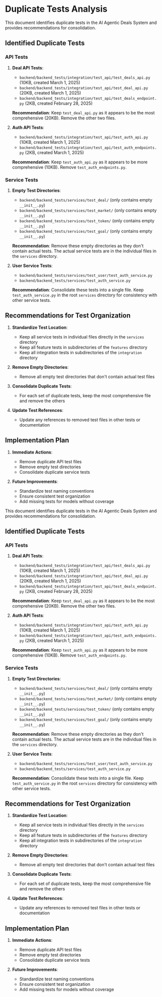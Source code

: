 # Duplicate Tests Analysis

This document identifies duplicate tests in the AI Agentic Deals System and provides recommendations for consolidation.

## Identified Duplicate Tests

### API Tests

1. **Deal API Tests**:
   - `backend/backend_tests/integration/test_api/test_deals_api.py` (10KB, created March 1, 2025)
   - `backend/backend_tests/integration/test_api/test_deal_api.py` (20KB, created March 1, 2025)
   - `backend/backend_tests/integration/test_api/test_deals_endpoint.py` (2KB, created February 28, 2025)

   **Recommendation**: Keep `test_deal_api.py` as it appears to be the most comprehensive (20KB). Remove the other two files.

2. **Auth API Tests**:
   - `backend/backend_tests/integration/test_api/test_auth_api.py` (10KB, created March 1, 2025)
   - `backend/backend_tests/integration/test_api/test_auth_endpoints.py` (2KB, created March 1, 2025)

   **Recommendation**: Keep `test_auth_api.py` as it appears to be more comprehensive (10KB). Remove `test_auth_endpoints.py`.

### Service Tests

1. **Empty Test Directories**:
   - `backend/backend_tests/services/test_deal/` (only contains empty `__init__.py`)
   - `backend/backend_tests/services/test_market/` (only contains empty `__init__.py`)
   - `backend/backend_tests/services/test_token/` (only contains empty `__init__.py`)
   - `backend/backend_tests/services/test_goal/` (only contains empty `__init__.py`)

   **Recommendation**: Remove these empty directories as they don't contain actual tests. The actual service tests are in the individual files in the `services` directory.

2. **User Service Tests**:
   - `backend/backend_tests/services/test_user/test_auth_service.py`
   - `backend/backend_tests/services/test_auth_service.py`

   **Recommendation**: Consolidate these tests into a single file. Keep `test_auth_service.py` in the root `services` directory for consistency with other service tests.

## Recommendations for Test Organization

1. **Standardize Test Location**:
   - Keep all service tests in individual files directly in the `services` directory
   - Keep all feature tests in subdirectories of the `features` directory
   - Keep all integration tests in subdirectories of the `integration` directory

2. **Remove Empty Directories**:
   - Remove all empty test directories that don't contain actual test files

3. **Consolidate Duplicate Tests**:
   - For each set of duplicate tests, keep the most comprehensive file and remove the others

4. **Update Test References**:
   - Update any references to removed test files in other tests or documentation

## Implementation Plan

1. **Immediate Actions**:
   - Remove duplicate API test files
   - Remove empty test directories
   - Consolidate duplicate service tests

2. **Future Improvements**:
   - Standardize test naming conventions
   - Ensure consistent test organization
   - Add missing tests for models without coverage 

This document identifies duplicate tests in the AI Agentic Deals System and provides recommendations for consolidation.

## Identified Duplicate Tests

### API Tests

1. **Deal API Tests**:
   - `backend/backend_tests/integration/test_api/test_deals_api.py` (10KB, created March 1, 2025)
   - `backend/backend_tests/integration/test_api/test_deal_api.py` (20KB, created March 1, 2025)
   - `backend/backend_tests/integration/test_api/test_deals_endpoint.py` (2KB, created February 28, 2025)

   **Recommendation**: Keep `test_deal_api.py` as it appears to be the most comprehensive (20KB). Remove the other two files.

2. **Auth API Tests**:
   - `backend/backend_tests/integration/test_api/test_auth_api.py` (10KB, created March 1, 2025)
   - `backend/backend_tests/integration/test_api/test_auth_endpoints.py` (2KB, created March 1, 2025)

   **Recommendation**: Keep `test_auth_api.py` as it appears to be more comprehensive (10KB). Remove `test_auth_endpoints.py`.

### Service Tests

1. **Empty Test Directories**:
   - `backend/backend_tests/services/test_deal/` (only contains empty `__init__.py`)
   - `backend/backend_tests/services/test_market/` (only contains empty `__init__.py`)
   - `backend/backend_tests/services/test_token/` (only contains empty `__init__.py`)
   - `backend/backend_tests/services/test_goal/` (only contains empty `__init__.py`)

   **Recommendation**: Remove these empty directories as they don't contain actual tests. The actual service tests are in the individual files in the `services` directory.

2. **User Service Tests**:
   - `backend/backend_tests/services/test_user/test_auth_service.py`
   - `backend/backend_tests/services/test_auth_service.py`

   **Recommendation**: Consolidate these tests into a single file. Keep `test_auth_service.py` in the root `services` directory for consistency with other service tests.

## Recommendations for Test Organization

1. **Standardize Test Location**:
   - Keep all service tests in individual files directly in the `services` directory
   - Keep all feature tests in subdirectories of the `features` directory
   - Keep all integration tests in subdirectories of the `integration` directory

2. **Remove Empty Directories**:
   - Remove all empty test directories that don't contain actual test files

3. **Consolidate Duplicate Tests**:
   - For each set of duplicate tests, keep the most comprehensive file and remove the others

4. **Update Test References**:
   - Update any references to removed test files in other tests or documentation

## Implementation Plan

1. **Immediate Actions**:
   - Remove duplicate API test files
   - Remove empty test directories
   - Consolidate duplicate service tests

2. **Future Improvements**:
   - Standardize test naming conventions
   - Ensure consistent test organization
   - Add missing tests for models without coverage 